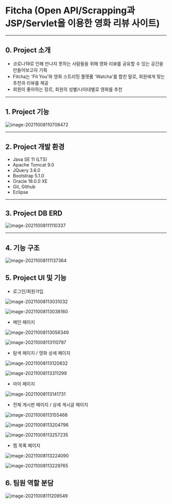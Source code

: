 

# Fitcha (Open API/Scrapping과 JSP/Servlet을 이용한 영화 리뷰 사이트)



------

## 0. Project 소개

- 코로나19로 인해 만나지 못하는 사람들을 위해 영화 리뷰를 공유할 수 있는 공간을 만들어보고자 기획
- Fitcha는 'Fit You'와 영화 스트리밍 플랫폼 'Watcha'를 합친 말로, 회원에게 맞는 추천과 리뷰를 제공
- 회원이 좋아하는 장르, 회원의 성별/나이대별로 영화를 추천



------

## 1. Project 기능

![image-20211008110708472](https://github.com/jsj0718/FITCHA/blob/master/README.assets/image-20211008110708472.png)



------

## 2. Project 개발 환경

- Java SE 11 (LTS)
- Apache Tomcat 9.0
- JQuery 3.6.0
- Bootstrap 5.1.0
- Oracle 18.0.0 XE
- Git, Github
- Eclipse



------

## 3. Project DB ERD

![image-20211008111110337](https://github.com/jsj0718/FITCHA/blob/master/README.assets/image-20211008111110337.png)

------



## 4. 기능 구조

![image-20211008111137364](https://github.com/jsj0718/FITCHA/blob/master/README.assets/image-20211008111137364.png)



## 5. Project UI 및 기능



* 로그인/회원가입

![image-20211008113031032](https://github.com/jsj0718/FITCHA/blob/master/README.assets/image-20211008113031032.png)

![image-20211008113038160](https://github.com/jsj0718/FITCHA/blob/master/README.assets/image-20211008113038160.png)



* 메인 페이지

![image-20211008113056349](https://github.com/jsj0718/FITCHA/blob/master/README.assets/image-20211008113056349.png)

![image-20211008113110797](https://github.com/jsj0718/FITCHA/blob/master/README.assets/image-20211008113110797.png)



* 탐색 페이지 / 영화 상세 페이지

![image-20211008113120832](https://github.com/jsj0718/FITCHA/blob/master/README.assets/image-20211008113120832.png)

![image-20211008113311299](https://github.com/jsj0718/FITCHA/blob/master/README.assets/image-20211008113311299.png)



* 마이 페이지

![image-20211008113141731](https://github.com/jsj0718/FITCHA/blob/master/README.assets/image-20211008113141731.png)



* 전체 게시판 페이지 / 상세 게시글 페이지

![image-20211008113155466](https://github.com/jsj0718/FITCHA/blob/master/README.assets/image-20211008113155466.png)

![image-20211008113204796](https://github.com/jsj0718/FITCHA/blob/master/README.assets/image-20211008113204796.png)

![image-20211008113257235](https://github.com/jsj0718/FITCHA/blob/master/README.assets/image-20211008113257235.png)



* 찜 목록 페이지

![image-20211008113224090](https://github.com/jsj0718/FITCHA/blob/master/README.assets/image-20211008113224090.png)

![image-20211008113229765](https://github.com/jsj0718/FITCHA/blob/master/README.assets/image-20211008113229765.png)





## 6. 팀원 역할 분담

![image-20211008111209549](https://github.com/jsj0718/FITCHA/blob/master/README.assets/image-20211008111209549.png)


